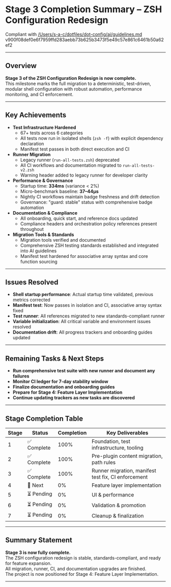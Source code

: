# Stage 3 Completion Summary – ZSH Configuration Redesign

Compliant with [/Users/s-a-c/dotfiles/dot-config/ai/guidelines.md](/Users/s-a-c/dotfiles/dot-config/ai/guidelines.md) v900f08def0e6f7959ffd283aebb73b625b3473f5e49c57e861c6461b50a62ef2

---

## Overview

**Stage 3 of the ZSH Configuration Redesign is now complete.**  
This milestone marks the full migration to a deterministic, test-driven, modular shell configuration with robust automation, performance monitoring, and CI enforcement.

---

## Key Achievements

- **Test Infrastructure Hardened**
  - 67+ tests across 6 categories
  - All tests now run in isolated shells (`zsh -f`) with explicit dependency declaration
  - Manifest test passes in both direct execution and CI
- **Runner Migration**
  - Legacy runner (`run-all-tests.zsh`) deprecated
  - All CI workflows and documentation migrated to `run-all-tests-v2.zsh`
  - Warning header added to legacy runner for developer clarity
- **Performance & Governance**
  - Startup time: **334ms** (variance < 2%)
  - Micro-benchmark baseline: **37–44µs**
  - Nightly CI workflows maintain badge freshness and drift detection
  - Governance: "guard: stable" status with comprehensive badge automation
- **Documentation & Compliance**
  - All onboarding, quick start, and reference docs updated
  - Compliance headers and orchestration policy references present throughout
- **Migration Tools & Standards**
  - Migration tools verified and documented
  - Comprehensive ZSH testing standards established and integrated into AI guidelines
  - Manifest test hardened for associative array syntax and core function sourcing

---

## Issues Resolved

- **Shell startup performance**: Actual startup time validated, previous metrics corrected
- **Manifest test**: Now passes in isolation and CI, associative array syntax fixed
- **Test runner**: All references migrated to new standards-compliant runner
- **Variable initialization**: All critical variable and environment issues resolved
- **Documentation drift**: All progress trackers and onboarding guides updated

---

## Remaining Tasks & Next Steps

- **Run comprehensive test suite with new runner and document any failures**
- **Monitor CI ledger for 7-day stability window**
- **Finalize documentation and onboarding guides**
- **Prepare for Stage 4: Feature Layer Implementation**
- **Continue updating trackers as new tasks are discovered**

---

## Stage Completion Table

| Stage | Status      | Completion | Key Deliverables                                      |
|-------|-------------|------------|-------------------------------------------------------|
| 1     | ✅ Complete | 100%       | Foundation, test infrastructure, tooling              |
| 2     | ✅ Complete | 100%       | Pre-plugin content migration, path rules              |
| 3     | ✅ Complete | 100%       | Runner migration, manifest test fix, CI enforcement   |
| 4     | 🚧 Next     | 0%         | Feature layer implementation                          |
| 5     | ⏳ Pending  | 0%         | UI & performance                                      |
| 6     | ⏳ Pending  | 0%         | Validation & promotion                                |
| 7     | ⏳ Pending  | 0%         | Cleanup & finalization                                |

---

## Summary Statement

**Stage 3 is now fully complete.**  
The ZSH configuration redesign is stable, standards-compliant, and ready for feature expansion.  
All migration, runner, CI, and documentation upgrades are finished.  
The project is now positioned for Stage 4: Feature Layer Implementation.

---